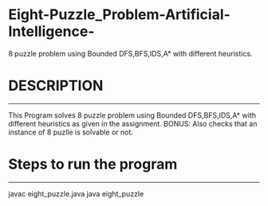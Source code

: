 # Eight-Puzzle_Problem-Artificial-Intelligence-
 8 puzzle problem using Bounded DFS,BFS,IDS,A* with different heuristics.
# DESCRIPTION
--------------
This Program solves 8 puzzle problem using Bounded DFS,BFS,IDS,A* with different heuristics as given in the assignment.
BONUS: Also checks that an instance of 8 puzlle is solvable or not.

# Steps to run the program
---------------------------
javac eight_puzzle.java
java eight_puzzle
